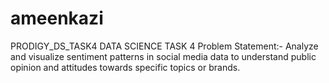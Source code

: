 # ameenkazi
PRODIGY_DS_TASK4
DATA SCIENCE TASK 4 Problem Statement:- Analyze and visualize sentiment patterns in social media data to understand public opinion and attitudes towards specific topics or brands.
